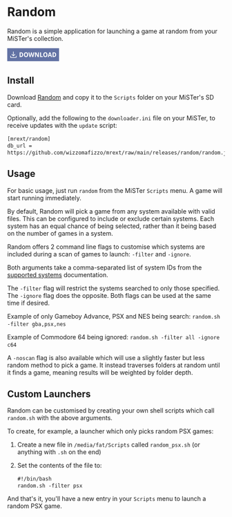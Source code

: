 # Random

Random is a simple application for launching a game at random from your MiSTer's collection.

[![Download Random](images/download.png "Download Random")](https://github.com/wizzomafizzo/mrext/raw/main/releases/random/random.sh)

## Install

Download [Random](https://github.com/wizzomafizzo/mrext/raw/main/releases/random/random.sh) and copy it to the `Scripts` folder on your MiSTer's SD card.

Optionally, add the following to the `downloader.ini` file on your MiSTer, to receive updates with the `update` script:
```
[mrext/random]
db_url = https://github.com/wizzomafizzo/mrext/raw/main/releases/random/random.json
```

## Usage

For basic usage, just run `random` from the MiSTer `Scripts` menu. A game will start running immediately.

By default, Random will pick a game from any system available with valid files. This can be configured to include or exclude certain systems. Each system has an equal chance of being selected, rather than it being based on the number of games in a system.

Random offers 2 command line flags to customise which systems are included during a scan of games to launch: `-filter` and `-ignore`.

Both arguments take a comma-separated list of system IDs from the [supported systems](systems.md) documentation.

The `-filter` flag will restrict the systems searched to only those specified. The `-ignore` flag does the opposite. Both flags can be used at the same time if desired.

Example of only Gameboy Advance, PSX and NES being search: `random.sh -filter gba,psx,nes`

Example of Commodore 64 being ignored: `random.sh -filter all -ignore c64`

A `-noscan` flag is also available which will use a slightly faster but less random method to pick a game. It instead traverses folders at random until it finds a game, meaning results will be weighted by folder depth.

## Custom Launchers

Random can be customised by creating your own shell scripts which call `random.sh` with the above arguments.

To create, for example, a launcher which only picks random PSX games:

1. Create a new file in `/media/fat/Scripts` called `random_psx.sh` (or anything with `.sh` on the end)
2. Set the contents of the file to:

   ```
   #!/bin/bash
   random.sh -filter psx
   ```

And that's it, you'll have a new entry in your `Scripts` menu to launch a random PSX game.